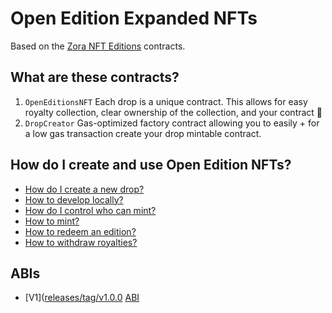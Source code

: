 # Open Edition Expanded NFTs

Based on the [Zora NFT Editions](https://github.com/ourzora/nft-editions) contracts.

## What are these contracts?

1. `OpenEditionsNFT`
   Each drop is a unique contract.
   This allows for easy royalty collection, clear ownership of the collection, and your contract 🎉
2. `DropCreator`
   Gas-optimized factory contract allowing you to easily + for a low gas transaction create your drop mintable contract.

## How do I create and use Open Edition NFTs?

- [How do I create a new drop?](./doc/create-a-drop.md)
- [How to develop locally?](./doc/develop.md)
- [How do I control who can mint?](./doc/permissioning.md)
- [How to mint?](./doc/minting.md)
- [How to redeem an edition?](./doc/redemption.md)
- [How to withdraw royalties?](./doc/withdraw.md)

## ABIs

- [V1]([releases/tag/v1.0.0](https://github.com/joinzien/open-editions/releases/tag/v1.0.0) [ABI](./abi/openedition_v1.json)